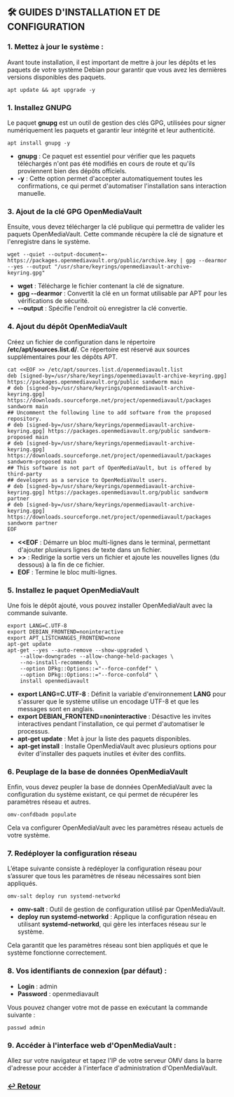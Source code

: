 <link rel="stylesheet" type="text/css" href="../../assets/css/principal-theme.css">

## 🛠️ GUIDES D'INSTALLATION ET DE CONFIGURATION

### 1. Mettez à jour le système :  
Avant toute installation, il est important de mettre à jour les dépôts et les paquets de votre système Debian pour garantir que vous avez les dernières versions disponibles des paquets.
```
apt update && apt upgrade -y
```

### 1. Installez GNUPG  
Le paquet **gnupg** est un outil de gestion des clés GPG, utilisées pour signer numériquement les paquets et garantir leur intégrité et leur authenticité.

```
apt install gnupg -y
```

- **gnupg** : Ce paquet est essentiel pour vérifier que les paquets téléchargés n'ont pas été modifiés en cours de route et qu'ils proviennent bien des dépôts officiels.
- **-y** : Cette option permet d'accepter automatiquement toutes les confirmations, ce qui permet d'automatiser l'installation sans interaction manuelle.

### 3. Ajout de la clé GPG OpenMediaVault
Ensuite, vous devez télécharger la clé publique qui permettra de valider les paquets OpenMediaVault. Cette commande récupère la clé de signature et l'enregistre dans le système.

```
wget --quiet --output-document=- https://packages.openmediavault.org/public/archive.key | gpg --dearmor --yes --output "/usr/share/keyrings/openmediavault-archive-keyring.gpg"
```

- **wget** : Télécharge le fichier contenant la clé de signature.
- **gpg --dearmor** : Convertit la clé en un format utilisable par APT pour les vérifications de sécurité.
- **--output** : Spécifie l'endroit où enregistrer la clé convertie.

### 4. Ajout du dépôt OpenMediaVault
Créez un fichier de configuration dans le répertoire **/etc/apt/sources.list.d/**. Ce répertoire est réservé aux sources supplémentaires pour les dépôts APT.

```
cat <<EOF >> /etc/apt/sources.list.d/openmediavault.list
deb [signed-by=/usr/share/keyrings/openmediavault-archive-keyring.gpg] https://packages.openmediavault.org/public sandworm main
# deb [signed-by=/usr/share/keyrings/openmediavault-archive-keyring.gpg] https://downloads.sourceforge.net/project/openmediavault/packages sandworm main
## Uncomment the following line to add software from the proposed repository.
# deb [signed-by=/usr/share/keyrings/openmediavault-archive-keyring.gpg] https://packages.openmediavault.org/public sandworm-proposed main
# deb [signed-by=/usr/share/keyrings/openmediavault-archive-keyring.gpg] https://downloads.sourceforge.net/project/openmediavault/packages sandworm-proposed main
## This software is not part of OpenMediaVault, but is offered by third-party
## developers as a service to OpenMediaVault users.
# deb [signed-by=/usr/share/keyrings/openmediavault-archive-keyring.gpg] https://packages.openmediavault.org/public sandworm partner
# deb [signed-by=/usr/share/keyrings/openmediavault-archive-keyring.gpg] https://downloads.sourceforge.net/project/openmediavault/packages sandworm partner
EOF
```

- **<<EOF** : Démarre un bloc multi-lignes dans le terminal, permettant d'ajouter plusieurs lignes de texte dans un fichier.
- **>>** : Redirige la sortie vers un fichier et ajoute les nouvelles lignes (du dessous) à la fin de ce fichier.
- **EOF** : Termine le bloc multi-lignes.

### 5. Installez le paquet OpenMediaVault
Une fois le dépôt ajouté, vous pouvez installer OpenMediaVault avec la commande suivante.

```
export LANG=C.UTF-8
export DEBIAN_FRONTEND=noninteractive
export APT_LISTCHANGES_FRONTEND=none
apt-get update
apt-get --yes --auto-remove --show-upgraded \
    --allow-downgrades --allow-change-held-packages \
    --no-install-recommends \
    --option DPkg::Options::="--force-confdef" \
    --option DPkg::Options::="--force-confold" \
    install openmediavault
```

- **export LANG=C.UTF-8** : Définit la variable d'environnement **LANG** pour s'assurer que le système utilise un encodage UTF-8 et que les messages sont en anglais.
- **export DEBIAN_FRONTEND=noninteractive** : Désactive les invites interactives pendant l'installation, ce qui permet d'automatiser le processus.
- **apt-get update** : Met à jour la liste des paquets disponibles.
- **apt-get install** : Installe OpenMediaVault avec plusieurs options pour éviter d'installer des paquets inutiles et éviter des conflits.

### 6. Peuplage de la base de données OpenMediaVault
Enfin, vous devez peupler la base de données OpenMediaVault avec la configuration du système existant, ce qui permet de récupérer les paramètres réseau et autres.

```
omv-confdbadm populate
```

Cela va configurer OpenMediaVault avec les paramètres réseau actuels de votre système.

### 7. Redéployer la configuration réseau
L’étape suivante consiste à redéployer la configuration réseau pour s’assurer que tous les paramètres de réseau nécessaires sont bien appliqués.

```
omv-salt deploy run systemd-networkd
```

- **omv-salt** : Outil de gestion de configuration utilisé par OpenMediaVault.
- **deploy run systemd-networkd** : Applique la configuration réseau en utilisant **systemd-networkd**, qui gère les interfaces réseau sur le système.

Cela garantit que les paramètres réseau sont bien appliqués et que le système fonctionne correctement.

### 8. Vos identifiants de connexion (par défaut) :
- **Login** : admin  
- **Password** : openmediavault  

Vous pouvez changer votre mot de passe en exécutant la commande suivante :  

```
passwd admin
```

### 9. Accéder à l'interface web d'OpenMediaVault :
Allez sur votre navigateur et tapez l'IP de votre serveur OMV dans la barre d'adresse pour accéder à l'interface d'administration d'OpenMediaVault.  

### **[↩️ Retour](../openmediavault-debian/index.md)**